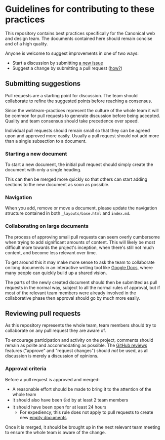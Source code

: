 # Guidelines for contributing to these practices

This repository contains best practices specifically for the Canonical web and design team. The documents contained here should remain concise and of a high quality.

Anyone is welcome to suggest improvements in one of two ways:

- Start a discussion by submitting [a new issue](https://github.com/ubuntudesign/webteam-practices/issues/new)
- Suggest a change by submitting a pull request ([how?](https://help.github.com/articles/about-pull-requests/))

## Submitting suggestions

Pull requests are a starting point for discussion. The team should collaborate to refine the suggested points before reaching a consensus.

Since the webteam-practices represent the culture of the whole team it will be common for pull requests to generate discussion before being accepted. Quality and team consensus should take precedence over speed.

Individual pull requests should remain small so that they can be agreed upon and approved more easily. Usually a pull request should not add more than a single subsection to a document.

### Starting a new document

To start a new document, the initial pull request should simply create the document with only a single heading.

This can then be merged more quickly so that others can start adding sections to the new document as soon as possible.

### Navigation

When you add, remove or move a document, please update the navigation structure contained in both `_layouts/base.html` and `index.md`.

### Collaborating on large documents

The process of approving small pull requests can seem overly cumbersome when trying to add significant amounts of content. This will likely be most difficult more towards the project's inception, when there's still not much content, and become less relevant over time.

To get around this it may make more sense to ask the team to collaborate on long documents in an interactive writing tool like [Google Docs](https://docs.google.com/), where many people can quickly build up a shared vision.

The parts of the newly created document should then be submitted as pull requests in the normal way, subject to all the normal rules of approval, but if most of the relevant team members were already involved in the collaborative phase then approval should go by much more easily.

## Reviewing pull requests

As this repository represents the whole team, team members should try to collaborate on any pull request they are aware of.

To encourage participation and activity on the project, comments should remain as polite and accommodating as possible. The [GitHub reviews](https://help.github.com/articles/about-pull-request-reviews/) features ("approve" and "request changes") should _not_ be used, as all discussion is merely a discussion of opinions.

### Approval criteria

Before a pull request is approved and merged:

- A reasonable effort should be made to bring it to the attention of the whole team
- It should also have been :+1:d by at least 2 team members
- It should have been open for at least 24 hours
  - For expediency, this rule does not apply to pull requests to create new [empty documents](#starting-a-new-document)

Once it is merged, it should be brought up in the next relevant team meeting to ensure the whole team is aware of the change.
